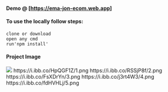#### Demo @ [https://ema-jon-ecom.web.app]

#### To use the locally follow steps:
  
```
clone or download 
open any cmd
run'npm install'
```
#### Project Image

<img src="https://i.ibb.co/HpQGF1Z/1.png">
https://i.ibb.co/HpQGF1Z/1.png
https://i.ibb.co/RSSjP8f/2.png
https://i.ibb.co/FsXDrYn/3.png
https://i.ibb.co/j3rt4W3/4.png
https://i.ibb.co/fdHVHLj/5.png
